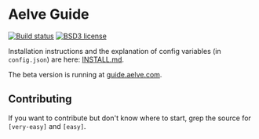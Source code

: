 # Aelve Guide

[![Build status](https://secure.travis-ci.org/aelve/guide.svg)](https://travis-ci.org/aelve/guide)
[![BSD3 license](https://img.shields.io/badge/license-BSD3-blue.svg)](https://github.com/aelve/guide/blob/master/LICENSE)

Installation instructions and the explanation of config variables (in `config.json`) are here: [INSTALL.md](INSTALL.md).

The beta version is running at [guide.aelve.com](http://guide.aelve.com).

## Contributing

If you want to contribute but don't know where to start, grep the source for
`[very-easy]` and `[easy]`.
